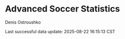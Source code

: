 # Advanced Soccer Statistics
Denis Ostroushko

<!-- gfm -->

Last successful data update: 2025-08-22 16:15:13 CST
